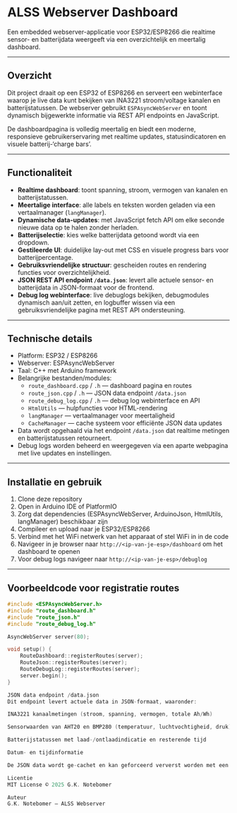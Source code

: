 # ALSS Webserver Dashboard

Een embedded webserver-applicatie voor ESP32/ESP8266 die realtime sensor- en batterijdata weergeeft via een overzichtelijk en meertalig dashboard.

---

## Overzicht

Dit project draait op een ESP32 of ESP8266 en serveert een webinterface waarop je live data kunt bekijken van INA3221 stroom/voltage kanalen en batterijstatussen. De webserver gebruikt `ESPAsyncWebServer` en toont dynamisch bijgewerkte informatie via REST API endpoints en JavaScript.

De dashboardpagina is volledig meertalig en biedt een moderne, responsieve gebruikerservaring met realtime updates, statusindicatoren en visuele batterij-‘charge bars’.

---

## Functionaliteit

- **Realtime dashboard**: toont spanning, stroom, vermogen van kanalen en batterijstatussen.  
- **Meertalige interface**: alle labels en teksten worden geladen via een vertaalmanager (`langManager`).  
- **Dynamische data-updates**: met JavaScript fetch API om elke seconde nieuwe data op te halen zonder herladen.  
- **Batterijselectie**: kies welke batterijdata getoond wordt via een dropdown.  
- **Gestileerde UI**: duidelijke lay-out met CSS en visuele progress bars voor batterijpercentage.  
- **Gebruiksvriendelijke structuur**: gescheiden routes en rendering functies voor overzichtelijkheid.  
- **JSON REST API endpoint `/data.json`**: levert alle actuele sensor- en batterijdata in JSON-formaat voor de frontend.  
- **Debug log webinterface**: live debuglogs bekijken, debugmodules dynamisch aan/uit zetten, en logbuffer wissen via een gebruiksvriendelijke pagina met REST API ondersteuning.

---

## Technische details

- Platform: ESP32 / ESP8266  
- Webserver: ESPAsyncWebServer  
- Taal: C++ met Arduino framework  
- Belangrijke bestanden/modules:  
  - `route_dashboard.cpp` / `.h` — dashboard pagina en routes  
  - `route_json.cpp` / `.h` — JSON data endpoint `/data.json`  
  - `route_debug_log.cpp` / `.h` — debug log webinterface en API  
  - `HtmlUtils` — hulpfuncties voor HTML-rendering  
  - `langManager` — vertaalmanager voor meertaligheid  
  - `CacheManager` — cache systeem voor efficiënte JSON data updates  
- Data wordt opgehaald via het endpoint `/data.json` dat realtime metingen en batterijstatussen retourneert.  
- Debug logs worden beheerd en weergegeven via een aparte webpagina met live updates en instellingen.

---

## Installatie en gebruik

1. Clone deze repository  
2. Open in Arduino IDE of PlatformIO  
3. Zorg dat dependencies (ESPAsyncWebServer, ArduinoJson, HtmlUtils, langManager) beschikbaar zijn  
4. Compileer en upload naar je ESP32/ESP8266  
5. Verbind met het WiFi netwerk van het apparaat of stel WiFi in in de code  
6. Navigeer in je browser naar `http://<ip-van-je-esp>/dashboard` om het dashboard te openen  
7. Voor debug logs navigeer naar `http://<ip-van-je-esp>/debuglog`

---

## Voorbeeldcode voor registratie routes

```cpp
#include <ESPAsyncWebServer.h>
#include "route_dashboard.h"
#include "route_json.h"
#include "route_debug_log.h"

AsyncWebServer server(80);

void setup() {
    RouteDashboard::registerRoutes(server);
    RouteJson::registerRoutes(server);
    RouteDebugLog::registerRoutes(server);
    server.begin();
}

JSON data endpoint /data.json
Dit endpoint levert actuele data in JSON-formaat, waaronder:

INA3221 kanaalmetingen (stroom, spanning, vermogen, totale Ah/Wh)

Sensorwaarden van AHT20 en BMP280 (temperatuur, luchtvochtigheid, druk)

Batterijstatussen met laad-/ontlaadindicatie en resterende tijd

Datum- en tijdinformatie

De JSON data wordt ge-cachet en kan geforceerd ververst worden met een refresh parameter.

Licentie
MIT License © 2025 G.K. Notebomer

Auteur
G.K. Notebomer – ALSS Webserver